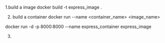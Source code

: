 1.build a image
docker build -t express_image .



2. build a container
docker run --name <container_name>  <image_name>

docker run -d -p 8000:8000 --name express_container express_image


3.


